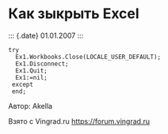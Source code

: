 Как зыкрыть Excel
=================

::: {.date}
01.01.2007
:::

    try
      Ex1.Workbooks.Close(LOCALE_USER_DEFAULT);
      Ex1.Disconnect;
      Ex1.Quit;
      Ex1:=nil;
     except
     end;

Автор: Akella

Взято с Vingrad.ru <https://forum.vingrad.ru>
